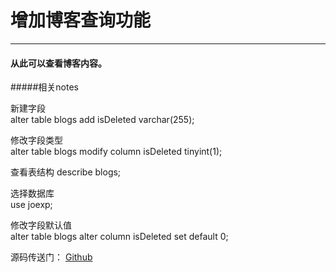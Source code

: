 # 增加博客查询功能

----
#### 从此可以查看博客内容。

#####相关notes

新建字段  
alter table blogs add isDeleted varchar(255);

修改字段类型  
alter table blogs modify column isDeleted tinyint(1);  

查看表结构
describe blogs;

选择数据库  
use joexp;

修改字段默认值  
alter table blogs alter column isDeleted set default 0;

源码传送门： [Github](https://github.com/JoJoChilly/joexp-react)
